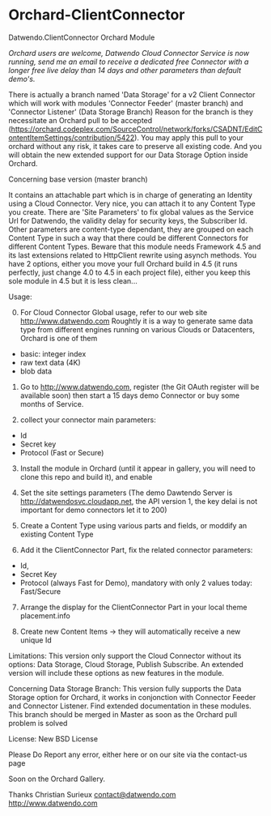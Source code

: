 Orchard-ClientConnector
=======================

Datwendo.ClientConnector Orchard Module

*Orchard users are welcome, Datwendo Cloud Connector Service is now running, send me an email to receive a dedicated free Connector with a longer free live delay than 14 days and other parameters than default demo's.*

There is actually a branch named 'Data Storage' for a v2 Client Connector which will work with modules 'Connector Feeder' (master branch) and 'Connector Listener' (Data Storage Branch)
Reason for the branch is they necessitate an Orchard pull to be accepted (https://orchard.codeplex.com/SourceControl/network/forks/CSADNT/EditContentItemSettings/contribution/5422).
You may apply this pull to your orchard without any risk, it takes care to preserve all existing code.
And you will obtain the new extended support for our Data Storage Option inside Orchard.

Concerning base version (master branch)

It contains an attachable part which is in charge of generating an Identity using a Cloud Connector.
Very nice, you can attach it to any Content Type you create. 
There are 'Site Parameters' to fix global values as the Service Url for Datwendo, the validity delay for security keys, the Subscriber Id.
Other parameters are content-type dependant, they are grouped on each Content Type in such a way that there could be different Connectors for different Content Types.
Beware that this module needs Framework 4.5 and its last extensions related to HttpClient rewrite using asynch methods.
You have 2 options, either you move your full Orchard build in 4.5 (it runs perfectly, just change 4.0 to 4.5 in each project file), either you keep this sole module in 4.5 but it is less clean...

Usage:

0) For Cloud Connector Global usage, refer to our web site http://www.datwendo.com
Roughtly it is a way to generate same data type from different engines running on various Clouds or Datacenters, Orchard is one of them
- basic: integer index 
- raw text data (4K)
- blob data

1) Go to http://www.datwendo.com, register (the Git OAuth register will be available soon) then start a 15 days demo Connector or buy some months of Service.

2) collect your connector main parameters:
 - Id
 - Secret key
 - Protocol (Fast or Secure)
 
3) Install the module in Orchard (until it appear in gallery, you will need to clone this repo and build it), and enable
 
4) Set the site settings parameters (The demo Dawtendo Server is http://datwendosvc.cloudapp.net, the API version 1, the key delai is not important for demo connectors let it to 200)
 
5) Create a Content Type using various parts and fields, or moddify an existing Content Type
 
6) Add it the ClientConnector Part, fix the related connector parameters:
 - Id,
 - Secret Key
 - Protocol (always Fast for Demo), mandatory with only 2 values today: Fast/Secure

7) Arrange the display for the ClientConnector Part in your local theme placement.info

8) Create new Content Items -> they will automatically receive a new unique Id

 Limitations:
 This version only support the Cloud Connector without its options: Data Storage, Cloud Storage, Publish Subscribe.
 An extended version will include these options as new features in the module.


Concerning Data Storage Branch:
This version fully supports the Data Storage option for Orchard, it works in conjonction with Connector Feeder and Connector Listener.
Find extended documentation in these modules.
This branch should be merged in Master as soon as the Orchard pull problem is solved


 License: New BSD License

 Please Do Report any error, either here or on our site via the contact-us page


Soon on the Orchard Gallery.

Thanks
Christian Surieux
contact@datwendo.com
http://www.datwendo.com
